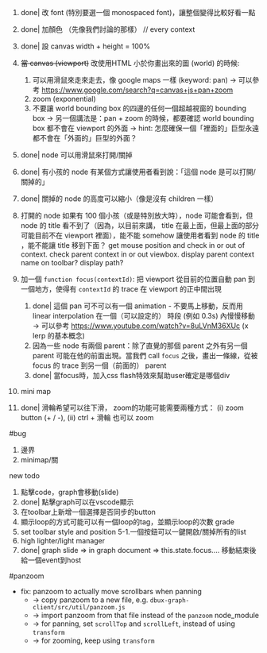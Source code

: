 1. done| 改 font (特別要選一個 monospaced font)，讓整個變得比較好看一點 
2. done| 加顏色 （先像我們討論的那樣）  // every context
3. done| 設 canvas width + height = 100%
4. ~~當 canvas (viewport)~~ 改使用HTML 小於你畫出來的圖 (world) 的時候:
   1. 可以用滑鼠來走來走去，像 google maps 一樣 (keyword: pan)
    -> 可以參考 https://www.google.com/search?q=canvas+js+pan+zoom
   2. zoom (exponential)
   3. 不要讓 world bounding box 的四邊的任何一個超越視窗的 bounding box
    -> 另一個講法是：pan + zoom 的時候，都要確認 world bounding box 都不會在 viewport 的外面
    -> hint: 怎麼確保一個「裡面的」巨型永遠都不會在「外面的」巨型的外面？
5. done| node 可以用滑鼠來打開/關掉
6. done| 有小孩的 node 有某個方式讓使用者看到說：「這個 node 是可以打開/關掉的」
7. done| 關掉的 node 的高度可以縮小（像是沒有 children 一樣）
8. 打開的 node 如果有 100 個小孩（或是特別放大時），node 可能會看到，但 node 的 title 看不到了（因為，以目前來講， title 在最上面，但最上面的部分可能目前不在 viewport 裡面），能不能 somehow 讓使用者看到 node 的 title ，能不能讓 title 移到下面？
   get mouse position and check in or out of context.
   check parent context in or out viewbox.
   display parent context name on toolbar?
   display path?

9. 加一個 `function focus(contextId)`: 把 viewport 從目前的位置自動 pan 到一個地方，使得有 `contextId` 的 trace 在 viewport 的正中間出現
   1. done| 這個 pan 可不可以有一個 animation - 不要馬上移動，反而用 linear interpolation 在一個（可以設定的） 時段 (例如 0.3s) 內慢慢移動
    -> 可以參考 https://www.youtube.com/watch?v=8uLVnM36XUc (x lerp 的基本概念)
   2. 因為一些 node 有兩個 parent：除了直覺的那個 parent 之外有另一個 parent 可能在他的前面出現。當我們 call `focus` 之後，畫出一條線，從被 focus 的 trace 到另一個（前面的） parent
   3. done| 當focus時，加入css flash特效來幫助user確定是哪個div
10. mini map
11. done| 滑輪希望可以往下滑， zoom的功能可能需要兩種方式： (i) zoom button (+ / -), (ii) ctrl + 滑輪 也可以 zoom



#bug
1. 邊界              
2. minimap/關        
   

new todo
1. 點擊code，graph會移動(slide)
2. done| 點擊graph可以在vscode顯示
3. 在toolbar上新增一個選擇是否同步的button
4. 顯示loop的方式可能可以有一個loop的tag，並顯示loop的次數 grade
5. set toolbar style and position
   5-1.一個按鈕可以一鍵開啟/關掉所有的list
6. high lighter/light manager
7. done| graph slide => in graph document => this.state.focus.... 移動結束後給一個event到host


#panzoom
* fix: panzoom to actually move scrollbars when panning
   * -> copy panzoom to a new file, e.g. `dbux-graph-client/src/util/panzoom.js`
   * -> import panzoom from that file instead of the `panzoom` node_module
   * -> for panning, set `scrollTop` and `scrollLeft`, instead of using `transform`
   * -> for zooming, keep using `transform`